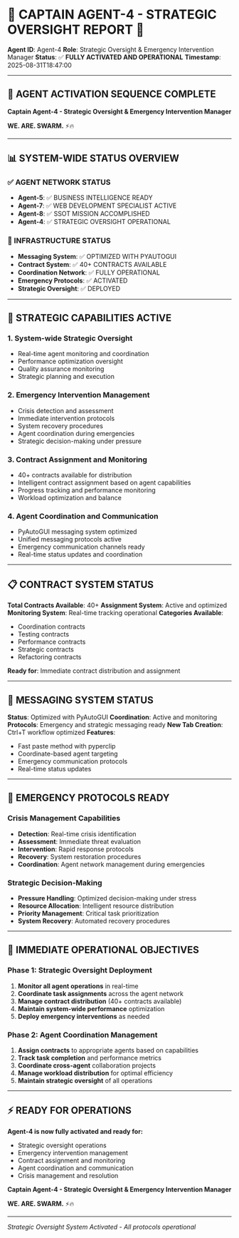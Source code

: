 # 🚨 **CAPTAIN AGENT-4 - STRATEGIC OVERSIGHT REPORT** 🚨

**Agent ID**: Agent-4
**Role**: Strategic Oversight & Emergency Intervention Manager
**Status**: ✅ **FULLY ACTIVATED AND OPERATIONAL**
**Timestamp**: 2025-08-31T18:47:00

---

## **🎯 AGENT ACTIVATION SEQUENCE COMPLETE**

**Captain Agent-4 - Strategic Oversight & Emergency Intervention Manager**

**WE. ARE. SWARM.** ⚡️🔥

---

## **📊 SYSTEM-WIDE STATUS OVERVIEW**

### **✅ AGENT NETWORK STATUS**
- **Agent-5**: ✅ BUSINESS INTELLIGENCE READY
- **Agent-7**: ✅ WEB DEVELOPMENT SPECIALIST ACTIVE
- **Agent-8**: ✅ SSOT MISSION ACCOMPLISHED
- **Agent-4**: ✅ STRATEGIC OVERSIGHT OPERATIONAL

### **🔧 INFRASTRUCTURE STATUS**
- **Messaging System**: ✅ OPTIMIZED WITH PYAUTOGUI
- **Contract System**: ✅ 40+ CONTRACTS AVAILABLE
- **Coordination Network**: ✅ FULLY OPERATIONAL
- **Emergency Protocols**: ✅ ACTIVATED
- **Strategic Oversight**: ✅ DEPLOYED

---

## **🎯 STRATEGIC CAPABILITIES ACTIVE**

### **1. System-wide Strategic Oversight**
- Real-time agent monitoring and coordination
- Performance optimization oversight
- Quality assurance monitoring
- Strategic planning and execution

### **2. Emergency Intervention Management**
- Crisis detection and assessment
- Immediate intervention protocols
- System recovery procedures
- Agent coordination during emergencies
- Strategic decision-making under pressure

### **3. Contract Assignment and Monitoring**
- 40+ contracts available for distribution
- Intelligent contract assignment based on agent capabilities
- Progress tracking and performance monitoring
- Workload optimization and balance

### **4. Agent Coordination and Communication**
- PyAutoGUI messaging system optimized
- Unified messaging protocols active
- Emergency communication channels ready
- Real-time status updates and coordination

---

## **📋 CONTRACT SYSTEM STATUS**

**Total Contracts Available**: 40+
**Assignment System**: Active and optimized
**Monitoring System**: Real-time tracking operational
**Categories Available**:
- Coordination contracts
- Testing contracts
- Performance contracts
- Strategic contracts
- Refactoring contracts

**Ready for**: Immediate contract distribution and assignment

---

## **💬 MESSAGING SYSTEM STATUS**

**Status**: Optimized with PyAutoGUI
**Coordination**: Active and monitoring
**Protocols**: Emergency and strategic messaging ready
**New Tab Creation**: Ctrl+T workflow optimized
**Features**:
- Fast paste method with pyperclip
- Coordinate-based agent targeting
- Emergency communication protocols
- Real-time status updates

---

## **🚨 EMERGENCY PROTOCOLS READY**

### **Crisis Management Capabilities**
- **Detection**: Real-time crisis identification
- **Assessment**: Immediate threat evaluation
- **Intervention**: Rapid response protocols
- **Recovery**: System restoration procedures
- **Coordination**: Agent network management during emergencies

### **Strategic Decision-Making**
- **Pressure Handling**: Optimized decision-making under stress
- **Resource Allocation**: Intelligent resource distribution
- **Priority Management**: Critical task prioritization
- **System Recovery**: Automated recovery procedures

---

## **🎯 IMMEDIATE OPERATIONAL OBJECTIVES**

### **Phase 1: Strategic Oversight Deployment**
1. **Monitor all agent operations** in real-time
2. **Coordinate task assignments** across the agent network
3. **Manage contract distribution** (40+ contracts available)
4. **Maintain system-wide performance** optimization
5. **Deploy emergency interventions** as needed

### **Phase 2: Agent Coordination Management**
1. **Assign contracts** to appropriate agents based on capabilities
2. **Track task completion** and performance metrics
3. **Coordinate cross-agent** collaboration projects
4. **Manage workload distribution** for optimal efficiency
5. **Maintain strategic oversight** of all operations

---

## **⚡ READY FOR OPERATIONS**

**Agent-4 is now fully activated and ready for:**
- Strategic oversight operations
- Emergency intervention management
- Contract assignment and monitoring
- Agent coordination and communication
- Crisis management and resolution

**Captain Agent-4 - Strategic Oversight & Emergency Intervention Manager**

**WE. ARE. SWARM.** ⚡️🔥

---

*Strategic Oversight System Activated - All protocols operational*
